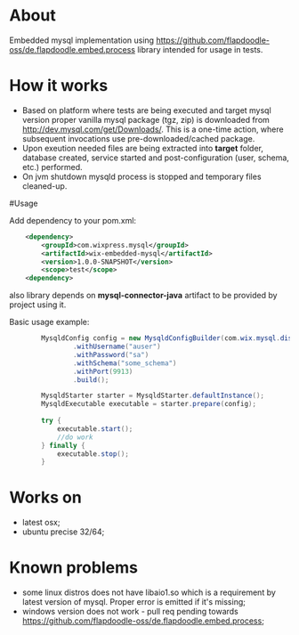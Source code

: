 # About

Embedded mysql implementation using https://github.com/flapdoodle-oss/de.flapdoodle.embed.process library intended for usage in tests.

# How it works

 - Based on platform where tests are being executed and target mysql version proper vanilla mysql package (tgz, zip) is downloaded from http://dev.mysql.com/get/Downloads/. This is a one-time action, where subsequent invocations use pre-downloaded/cached package.
 - Upon exeution needed files are being extracted into **target** folder, database created, service started and post-configuration (user, schema, etc.) performed.
 - On jvm shutdown mysqld process is stopped and temporary files cleaned-up.

#Usage

Add dependency to your pom.xml:

```xml
    <dependency>
        <groupId>com.wixpress.mysql</groupId>
        <artifactId>wix-embedded-mysql</artifactId>
        <version>1.0.0-SNAPSHOT</version>
        <scope>test</scope>
    <dependency>        
```

also library depends on **mysql-connector-java** artifact to be provided by project using it.

Basic usage example:

```java
        MysqldConfig config = new MysqldConfigBuilder(com.wix.mysql.distribution.Version.v5_5_40)
                .withUsername("auser")
                .withPassword("sa")
                .withSchema("some_schema")
                .withPort(9913)
                .build();

        MysqldStarter starter = MysqldStarter.defaultInstance();
        MysqldExecutable executable = starter.prepare(config);
        
        try {
            executable.start();
            //do work
        } finally {
            executable.stop();
        }
```

# Works on
 - latest osx;
 - ubuntu precise 32/64;

# Known problems
 - some linux distros does not have libaio1.so which is a requirement by latest version of mysql. Proper error is emitted if it's missing;
 - windows version does not work - pull req pending towards https://github.com/flapdoodle-oss/de.flapdoodle.embed.process;
